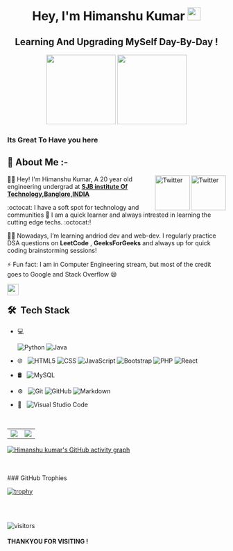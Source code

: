 <h1 align="center">Hey, I'm Himanshu Kumar <img src="https://raw.githubusercontent.com/aemmadi/aemmadi/master/wave.gif" width="30px"></h1> 
<h2 align="center">Learning And Upgrading MySelf Day-By-Day !</h2>

<p align="center"> <img src="https://octodex.github.com/images/daftpunktocat-thomas.gif" height="160px" width="160px"> <img src="https://octodex.github.com/images/daftpunktocat-guy.gif" height="160px" width="160px"> </p>

 <h3> Its Great To Have you here </h3>
   
   ## :wave: About Me :-
<a href="https://twitter.com/Himansh21044297" target="_blank"><img src="https://cdn2.iconfinder.com/data/icons/social-media-2199/64/social_media_isometric_6-twitter-512.png" height="80px" width="80" alt="Twitter" align="right"></a>
<a href="https://linkedin.com/in/himanshukumar-797904" target="_blank"><img src="https://cdn2.iconfinder.com/data/icons/social-media-2199/64/social_media_isometric_14-linkedin-512.png" height="80px" width="80px" alt="Twitter" align="right"></a>

<!--<a href="https://gmail.com/abrojackhimanshu@gmail.com" target="_blank"><img src="https://cdn2.iconfinder.com/data/icons/social-media-2199/64/social_media_isometric_6-gmail-512.png" height="80px" width="80px" alt="gmail" align="right"></a> -->
👩‍🎓 Hey! I'm Himanshu Kumar, A 20 year old engineering undergrad at [**SJB institute Of Technology,Banglore,INDIA**](https://https://https://sjbit.edu.in/index.html) 

:octocat: I have a soft spot for technology and communities 💖 I am a quick learner and always intrested in learning the cutting edge techs. :octocat:! 

 

👩‍💻 Nowadays, I’m learning andriod dev and web-dev. I regularly practice DSA questions on **LeetCode** , **GeeksForGeeks** and always up for quick coding brainstorming sessions! 
 

⚡ Fun fact: I am in Computer Engineering stream, but most of the credit goes to Google and Stack Overflow 😪
  
<a href="mail:toabrojackhimanshu@gmail.com:@gmail.com">
  <img align="left" width="26px" src="https://cdn.jsdelivr.net/npm/simple-icons@v3/icons/gmail.svg" />
</a>
<br> 

## 🛠 &nbsp;Tech Stack

- 💻 &nbsp;
  
  ![Python](https://img.shields.io/badge/-Python-333333?style=flat&logo=python)
  ![Java](https://img.shields.io/badge/-Java-333333?style=flat&logo=Java&logoColor=007396)
- 🌐 &nbsp;
  ![HTML5](https://img.shields.io/badge/-HTML5-333333?style=flat&logo=HTML5)
  ![CSS](https://img.shields.io/badge/-CSS-333333?style=flat&logo=CSS3&logoColor=1572B6)
  ![JavaScript](https://img.shields.io/badge/-JavaScript-333333?style=flat&logo=javascript)
  ![Bootstrap](https://img.shields.io/badge/-Bootstrap-333333?style=flat&logo=bootstrap&logoColor=563D7C)
  ![PHP](https://img.shields.io/badge/PHP-777BB4?style=for-the-badge&logo=php&logoColor=white)
  ![React](https://img.shields.io/badge/-React-333333?style=flat&logo=react)
 
- 🛢 &nbsp;
  ![MySQL](https://img.shields.io/badge/-MySQL-333333?style=flat&logo=mysql)
  
- ⚙️ &nbsp;
  ![Git](https://img.shields.io/badge/-Git-333333?style=flat&logo=git)
  ![GitHub](https://img.shields.io/badge/-GitHub-333333?style=flat&logo=github)
  ![Markdown](https://img.shields.io/badge/-Markdown-333333?style=flat&logo=markdown)
- 🔧 &nbsp;
  ![Visual Studio Code](https://img.shields.io/badge/-Visual%20Studio%20Code-333333?style=flat&logo=visual-studio-code&logoColor=007ACC)
 

<br/>
   

  

  <!-- ![My stats](https://github-readme-stats.vercel.app/api?username=himanshukumar9) -->

<table><tr><td><img src="http://github-readme-streak-stats.herokuapp.com?user=himanshukumar9&theme=prussian&hide_border=true"/></td><td><img src="https://github-readme-stats.vercel.app/api/top-langs/?username=himanshukumar9&layout=compact&theme=vision-friendly-dark&langs_count=6"/></td></tr></table> 
  

<!-- [![GitHub Streak](http://github-readme-streak-stats.herokuapp.com?user=himanshukumar9&theme=prussian&hide_border=true)](https://git.io/himanshukumar9)
   
[![Top Langs](https://github-readme-stats.vercel.app/api/top-langs/?username=himanshukumar9&layout=compact&theme=vision-friendly-dark&langs_count=6)](https://github.com/himanshukumar9/github-readme-stats)
  <br /> -->



   
  [![Himanshu kumar's GitHub activity graph](https://activity-graph.herokuapp.com/graph?username=himanshukumar9&theme=xcode)](https://git.io/himanshukumar9)
 
  <br>
  <br>
  ### GitHub Trophies

[![trophy](https://github-profile-trophy.vercel.app/?username=himanshukumar9&theme=gruvbox)](https://github.com/himanshukumar9/github-profile-trophy)

   <br>
   <br>

   
  ![visitors](https://visitor-badge.laobi.icu/badge?page_id=himanshukumar9.himanshukumar9)
  <h4>THANKYOU FOR VISITING !</h4>
